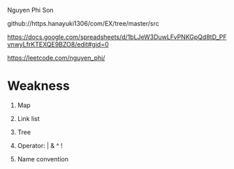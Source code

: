 
Nguyen Phi Son

github://https.hanayuki1306/com/EX/tree/master/src

https://docs.google.com/spreadsheets/d/1bLJeW3DuwLFvPNKGpQd8tD_PFvnwyLfrKTEXQE9BZO8/edit#gid=0

https://leetcode.com/nguyen_phi/

# Weakness

1. Map

2. Link list

3. Tree

4. Operator: |  & ^ !

5. Name convention
